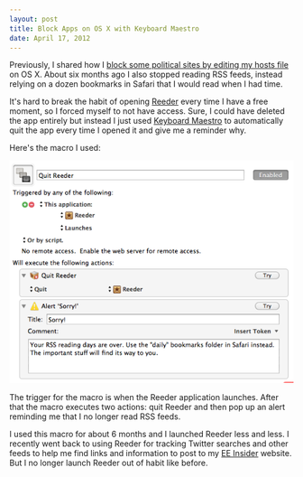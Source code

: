 ```yaml
---
layout: post
title: Block Apps on OS X with Keyboard Maestro
date: April 17, 2012
--- 
```


Previously, I shared how I [block some political sites by editing my hosts file](http://ryanirelan.com/articles/block-political-sites-with-hosts-file/) on OS X. About six months ago I also stopped reading RSS feeds, instead relying on a dozen bookmarks in Safari that I would read when I had time. 

It's hard to break the habit of opening [Reeder](http://reederapp.com/) every time I have a free moment, so I forced myself to not have access. Sure, I could have deleted the app entirely but instead I just used [Keyboard Maestro](http://www.keyboardmaestro.com/main/) to automatically quit the app every time I opened it and give me a reminder why.

Here's the macro I used:

![Keyboard Maestro macro to quit app](/img/keyboard_maestro_block_app.png)

The trigger for the macro is when the Reeder application launches. After that the macro executes two actions: quit Reeder and then pop up an alert reminding me that I no longer read RSS feeds. 

I used this macro for about 6 months and I launched Reeder less and less. I recently went back to using Reeder for tracking Twitter searches and other feeds to help me find links and information to post to my [EE Insider](http://eeinsider.com) website. But I no longer launch Reeder out of habit like before.